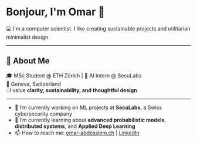 # Bonjour, I'm Omar 🥂

💻 I'm a computer scientist. I like creating sustainable projects and utilitarian minimalist design

---

## 🧠 About Me

🎓 MSc Student @ ETH Zürich | 🤖 AI Intern @ SecuLabs  
📍 Geneva, Switzerland  
💡I value **clarity, sustainability, and thoughtful design** 

---
- 🔭 I’m currently working on ML projects at **SecuLabs**, a Swiss cybersecurity company  
- 🌱 I’m currently learning about **advanced probabilistic models**, **distributed systems**, and **Applied Deep Learning**  
- 📫 How to reach me: [omar-abdesslem.ch](https://omar-abdesslem.ch) | [LinkedIn](https://linkedin.com/in/omar-abdesslem)


<!--
**omarabdesslem/omarabdesslem** is a ✨ _special_ ✨ repository because its `README.md` (this file) appears on your GitHub profile.

Here are some ideas to get you started:

- 🔭 I’m currently working on ...
- 🌱 I’m currently learning ...
- 👯 I’m looking to collaborate on ...
- 🤔 I’m looking for help with ...
- 💬 Ask me about ...
- 📫 How to reach me: ...
- 😄 Pronouns: ...
- ⚡ Fun fact: ...
-->
